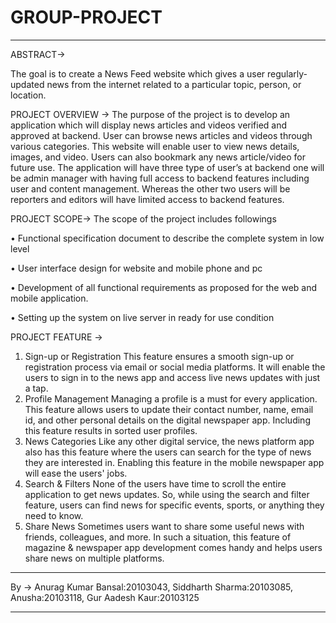 # GROUP-PROJECT
____________________________________________________________________________________________________________________________________________________________________
ABSTRACT->

The goal is to create a News Feed website which gives a user regularly-updated news from the internet related to a particular topic, person, or location.

PROJECT OVERVIEW ->
The purpose of the project is to develop an application which will display news articles and videos verified and approved at backend. User can browse news articles and videos through various categories. This website will enable user to view news details, images, and video. Users can also bookmark any news article/video for future use.
The application will have three type of user’s at backend one will be admin manager with having full access to backend features including user and content management. Whereas the other two users will be reporters and editors will have limited access to backend features.

PROJECT SCOPE->
The scope of the project includes followings

• Functional specification document to describe the complete system in low level 

• User interface design for website and mobile phone and pc

• Development of all functional requirements as proposed for the web and mobile application.

• Setting up the system on live server in ready for use condition

PROJECT FEATURE ->
1.	Sign-up or Registration
This feature ensures a smooth sign-up or registration process via email or social media platforms. It will enable the users to sign in to the news app and access live news updates with just a tap.
2.	Profile Management
Managing a profile is a must for every application. This feature allows users to update their contact number, name, email id, and other personal details on the digital newspaper app. Including this feature results in sorted user profiles.
3.	News Categories
Like any other digital service, the news platform app also has this feature where the users can search for the type of news they are interested in. Enabling this feature in the mobile newspaper app will ease the users' jobs.
4.	Search & Filters
None of the users have time to scroll the entire application to get news updates. So, while using the search and filter feature, users can find news for specific events, sports, or anything they need to know.
5.	Share News
Sometimes users want to share some useful news with friends, colleagues, and more. In such a situation, this feature of magazine & newspaper app development comes handy and helps users share news on multiple platforms.
____________________________________________________________________________________________________________________________________________________________________

By →
     Anurag Kumar Bansal:20103043,
     Siddharth Sharma:20103085,
     Anusha:20103118,
     Gur Aadesh Kaur:20103125
____________________________________________________________________________________________________________________________________________________________________
